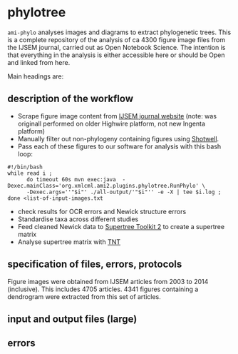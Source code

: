 # phylotree

`ami-phylo` analyses images and diagrams to extract phylogenetic trees. This is a complete repository of the analysis of ca 4300 figure image files from the IJSEM journal, carried out as Open Notebook Science. The intention is that everything in the analysis is either accessible here or should be Open and linked from here.

Main headings are:

## description of the workflow

* Scrape figure image content from [IJSEM journal website](http://ijs.sgmjournals.org/content/journal/ijsem) (note: was originall performed on older Highwire platform, not new Ingenta platform)
* Manually filter out non-phylogeny containing figures using [Shotwell](https://wiki.gnome.org/Apps/Shotwell). 
* Pass each of these figures to our software for analysis with this bash loop:
```
#!/bin/bash
while read i ; 
      do timeout 60s mvn exec:java  -Dexec.mainClass='org.xmlcml.ami2.plugins.phylotree.RunPhylo' \
      -Dexec.args=''"$i"' ./all-output/'"$i"'' -e -X | tee $i.log ; 
done <list-of-input-images.txt
```
* check results for OCR errors and Newick structure errors
* Standardise taxa across different studies
* Feed cleaned Newick data to [Supertree Toolkit 2](http://bdj.pensoft.net/articles.php?id=1053) to create a supertree matrix
* Analyse supertree matrix with [TNT](http://www.cladistics.com/aboutTNT.html)

## specification of files, errors, protocols

Figure images were obtained from IJSEM articles from 2003 to 2014 (inclusive).
This includes 4705 articles. 4341 figures containing a dendrogram were extracted from this set of articles.

## input and output files (large)

## errors 


